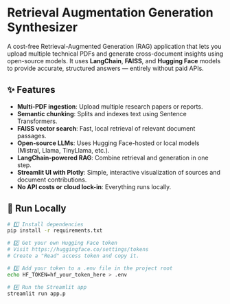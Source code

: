 # Retrieval Augmentation Generation Synthesizer

A cost-free Retrieval-Augmented Generation (RAG) application that lets you upload multiple technical PDFs and 
generate cross-document insights using open-source models.
It uses **LangChain**, **FAISS**, and **Hugging Face** models to provide accurate, structured answers — entirely without paid APIs.

## ✨ Features

-  **Multi-PDF ingestion**: Upload multiple research papers or reports.  
-  **Semantic chunking**: Splits and indexes text using Sentence Transformers.  
-  **FAISS vector search**: Fast, local retrieval of relevant document passages.  
-  **Open-source LLMs**: Uses Hugging Face-hosted or local models (Mistral, Llama, TinyLlama, etc.).  
-  **LangChain-powered RAG**: Combine retrieval and generation in one step.  
-  **Streamlit UI with Plotly**: Simple, interactive visualization of sources and document contributions.  
-  **No API costs or cloud lock-in**: Everything runs locally. 

## 🚀 Run Locally

```bash
# 1️⃣ Install dependencies
pip install -r requirements.txt

# 2️⃣ Get your own Hugging Face token
# Visit https://huggingface.co/settings/tokens
# Create a "Read" access token and copy it.

# 3️⃣ Add your token to a .env file in the project root
echo HF_TOKEN=hf_your_token_here > .env

# 4️⃣ Run the Streamlit app
streamlit run app.p
